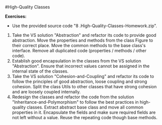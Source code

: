 #High-Quality Classes

**Exercises:**

* Use the provided source code "8 .High-Quality-Classes-Homework.zip".
 1. Take the VS solution "Abstraction" and refactor its code to provide good abstraction. Move the properties and methods from the class Figure to their correct place. Move the common methods to the base class's interface. Remove all duplicated code (properties / methods / other code).
 2. Establish good encapsulation in the classes from the VS solution "Abstraction". Ensure that incorrect values cannot be assigned in the internal state of the classes.
 3. Take the VS solution "Cohesion-and-Coupling" and refactor its code to follow the principles of good abstraction, loose coupling and strong cohesion. Split the class Utils to other classes that have strong cohesion and are loosely coupled internally.
 4. Redesign the classes and refactor the code from the solution "Inheritance-and-Polymorphism" to follow the best practices in high-quality classes. Extract abstract base class and move all common properties in it. Encapsulate the fields and make sure required fields are not left without a value. Reuse the repeating code though base methods.

